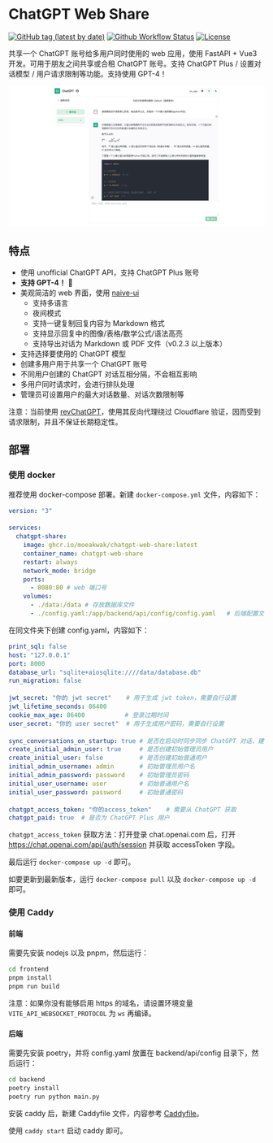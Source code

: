 # ChatGPT Web Share

[![GitHub tag (latest by date)](https://img.shields.io/github/v/tag/moeakwak/chatgpt-web-share?label=container&logo=docker)](https://github.com/moeakwak/chatgpt-web-share/pkgs/container/chatgpt-web-share)
[![Github Workflow Status](https://img.shields.io/github/actions/workflow/status/moeakwak/chatgpt-web-share/docker-image.yml?label=build)](https://github.com/moeakwak/chatgpt-web-share/actions)
[![License](https://img.shields.io/github/license/moeakwak/chatgpt-web-share)](https://github.com/moeakwak/chatgpt-web-share/blob/main/LICENSE)

共享一个 ChatGPT 账号给多用户同时使用的 web 应用，使用 FastAPI + Vue3 开发。可用于朋友之间共享或合租 ChatGPT 账号。支持 ChatGPT Plus / 设置对话模型 / 用户请求限制等功能。支持使用 GPT-4！

![screenshot](screenshot.jpeg)

## 特点

- 使用 unofficial ChatGPT API，支持 ChatGPT Plus 账号
- **支持 GPT-4！** 🥳
- 美观简洁的 web 界面，使用 [naive-ui](https://www.naiveui.com/)
  - 支持多语言
  - 夜间模式
  - 支持一键复制回复内容为 Markdown 格式
  - 支持显示回复中的图像/表格/数学公式/语法高亮
  - 支持导出对话为 Markdown 或 PDF 文件（v0.2.3 以上版本）
- 支持选择要使用的 ChatGPT 模型
- 创建多用户用于共享一个 ChatGPT 账号
- 不同用户创建的 ChatGPT 对话互相分隔，不会相互影响
- 多用户同时请求时，会进行排队处理
- 管理员可设置用户的最大对话数量、对话次数限制等

注意：当前使用 [revChatGPT](https://github.com/acheong08/ChatGPT)，使用其反向代理绕过 Cloudflare 验证，因而受到请求限制，并且不保证长期稳定性。

## 部署

### 使用 docker

推荐使用 docker-compose 部署。新建 `docker-compose.yml` 文件，内容如下：

```yaml
version: "3"

services:
  chatgpt-share:
    image: ghcr.io/moeakwak/chatgpt-web-share:latest
    container_name: chatgpt-web-share
    restart: always
    network_mode: bridge
    ports:
      - 8080:80 # web 端口号
    volumes:
      - ./data:/data # 存放数据库文件
      - ./config.yaml:/app/backend/api/config/config.yaml   # 后端配置文件
```

在同文件夹下创建 config.yaml，内容如下：

```yaml
print_sql: false
host: "127.0.0.1"
port: 8000
database_url: "sqlite+aiosqlite:////data/database.db"
run_migration: false

jwt_secret: "你的 jwt secret"    # 用于生成 jwt token，需要自行设置
jwt_lifetime_seconds: 86400
cookie_max_age: 86400           # 登录过期时间
user_secret: "你的 user secret"  # 用于生成用户密码，需要自行设置

sync_conversations_on_startup: true # 是否在启动时同步同步 ChatGPT 对话，建议启用
create_initial_admin_user: true     # 是否创建初始管理员用户
create_initial_user: false          # 是否创建初始普通用户
initial_admin_username: admin       # 初始管理员用户名
initial_admin_password: password    # 初始管理员密码
initial_user_username: user         # 初始普通用户名
initial_user_password: password     # 初始普通密码

chatgpt_access_token: "你的access_token"    # 需要从 ChatGPT 获取
chatgpt_paid: true  # 是否为 ChatGPT Plus 用户
```

`chatgpt_access_token` 获取方法：打开登录 chat.openai.com 后，打开 https://chat.openai.com/api/auth/session 并获取 accessToken 字段。

最后运行 `docker-compose up -d` 即可。

如要更新到最新版本，运行 `docker-compose pull` 以及 `docker-compose up -d` 即可。

### 使用 Caddy

#### 前端

需要先安装 nodejs 以及 pnpm，然后运行：

```bash
cd frontend
pnpm install
pnpm run build
```

注意：如果你没有能够启用 https 的域名，请设置环境变量 `VITE_API_WEBSOCKET_PROTOCOL` 为 `ws` 再编译。

#### 后端

需要先安装 poetry，并将 config.yaml 放置在 backend/api/config 目录下，然后运行：

```bash
cd backend
poetry install
poetry run python main.py
```

安装 caddy 后，新建 Caddyfile 文件，内容参考 [Caddyfile](Caddyfile)。

使用 `caddy start` 启动 caddy 即可。
